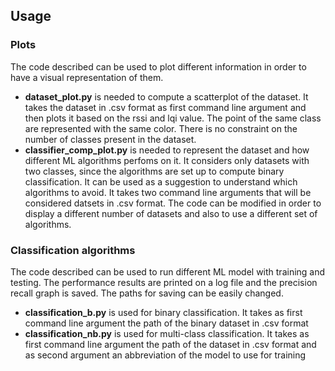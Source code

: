 ## Usage

### Plots
The code described can be used to plot different information in order to have a visual representation of them.
* __dataset_plot.py__ is needed to compute a scatterplot of the dataset. It takes the dataset in .csv format as first command line argument and then plots it based on the rssi and lqi value. The point of the same class are represented with the same color. There is no constraint on the number of classes present in the dataset.
* __classifier_comp_plot.py__ is needed to represent the dataset and how different ML algorithms perfoms on it. It considers only datasets with two classes, since the algorithms are set up to compute binary classification. It can be used as a suggestion to understand which algorithms to avoid. It takes two command line arguments that will be considered datsets in .csv format.
The code can be modified in order to display a different number of datasets and also to use a different set of algorithms.

### Classification algorithms
The code described can be used to run different ML model with training and testing. The performance results are printed on a log file and the precision recall graph is saved. The paths for saving can be easily changed. 
* __classification_b.py__ is used for binary classification. It takes as first command line argument the path of the binary dataset in .csv format
* __classification_nb.py__ is used for multi-class classification. It takes as first command line argument the path of the dataset in .csv format and as second argument an abbreviation of the model to use for training
